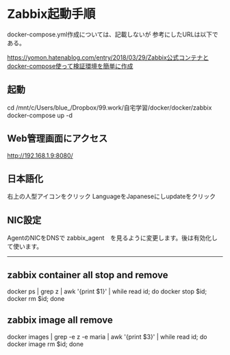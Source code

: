 # Zabbix起動手順

docker-compose.yml作成については、記載しないが
参考にしたURLは以下である。

https://yomon.hatenablog.com/entry/2018/03/29/Zabbix公式コンテナとdocker-compose使って検証環境を簡単に作成

## 起動

cd /mnt/c/Users/blue_/Dropbox/99.work/自宅学習/docker/docker/zabbix
docker-compose up -d

## Web管理画面にアクセス

http://192.168.1.9:8080/

## 日本語化

右上の人型アイコンをクリック
LanguageをJapaneseにしupdateをクリック

## NIC設定

AgentのNICをDNSで zabbix_agent　を見るように変更します。後は有効化して使います。

---

## zabbix container all stop and remove

docker ps | grep z | awk '{print $1}' | while read id; do docker stop $id; docker rm $id; done

## zabbix image all remove

docker images | grep -e z -e maria | awk '{print $3}' | while read id; do docker image rm $id; done
